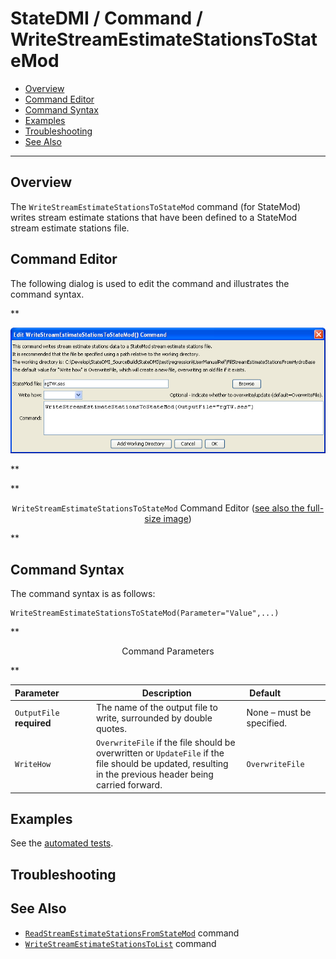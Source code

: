 # StateDMI / Command / WriteStreamEstimateStationsToStateMod #

* [Overview](#overview)
* [Command Editor](#command-editor)
* [Command Syntax](#command-syntax)
* [Examples](#examples)
* [Troubleshooting](#troubleshooting)
* [See Also](#see-also)

-------------------------

## Overview ##

The `WriteStreamEstimateStationsToStateMod` command (for StateMod)
writes stream estimate stations that have been defined to a StateMod stream estimate stations file.

## Command Editor ##

The following dialog is used to edit the command and illustrates the command syntax.

**<p style="text-align: center;">
![WriteStreamEstimateStationsToStateMod](WriteStreamEstimateStationsToStateMod.png)
</p>**

**<p style="text-align: center;">
`WriteStreamEstimateStationsToStateMod` Command Editor (<a href="../WriteStreamEstimateStationsToStateMod.png">see also the full-size image</a>)
</p>**

## Command Syntax ##

The command syntax is as follows:

```text
WriteStreamEstimateStationsToStateMod(Parameter="Value",...)
```
**<p style="text-align: center;">
Command Parameters
</p>**

| **Parameter**&nbsp;&nbsp;&nbsp;&nbsp;&nbsp;&nbsp;&nbsp;&nbsp;&nbsp;&nbsp;&nbsp;&nbsp; | **Description** | **Default**&nbsp;&nbsp;&nbsp;&nbsp;&nbsp;&nbsp;&nbsp;&nbsp;&nbsp;&nbsp;&nbsp;&nbsp;&nbsp;&nbsp;&nbsp;&nbsp; |
| --------------|-----------------|----------------- |
| `OutputFile`<br>**required** | The name of the output file to write, surrounded by double quotes. | None – must be specified. |
| `WriteHow` | `OverwriteFile` if the file should be overwritten or `UpdateFile` if the file should be updated, resulting in the previous header being carried forward. | `OverwriteFile` |

## Examples ##

See the [automated tests](https://github.com/OpenCDSS/cdss-app-statedmi-test/tree/master/test/regression/commands/WriteStreamEstimateStationsToStateMod).

## Troubleshooting ##

## See Also ##

* [`ReadStreamEstimateStationsFromStateMod`](../ReadStreamEstimateStationsFromStateMod/ReadStreamEstimateStationsFromStateMod.md) command
* [`WriteStreamEstimateStationsToList`](../WriteStreamEstimateStationsToList/WriteStreamEstimateStationsToList.md) command

